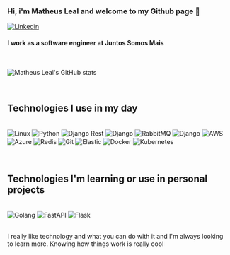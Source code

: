 ### Hi, i'm Matheus Leal and welcome to my Github page 🤘

[![Linkedin](https://img.shields.io/badge/LinkedIn-0077B5?style=for-the-badge&logo=linkedin&logoColor=white)](https://www.linkedin.com/in/matheus-leal-4b5362193/)


#### I work as a software engineer at Juntos Somos Mais
</br>

![Matheus Leal's GitHub stats](https://github-readme-stats.vercel.app/api?username=MatheusLeall&show_icons=true&theme=dark)

</br>

## Technologies I use in my day
<div style="display: inline_block"></br>
    <img align="center" alt="Linux" src="https://img.shields.io/badge/Linux-FCC624?style=for-the-badge&logo=linux&logoColor=black">
    <img align="center" alt="Python" src="https://img.shields.io/badge/Python-14354C?style=for-the-badge&logo=python&logoColor=white">
    <img align="center" alt="Django Rest" src="https://img.shields.io/badge/DJANGO-REST-ff1709?style=for-the-badge&logo=django&logoColor=white&color=ff1709&labelColor=gray">
    <img align="center" alt="Django" src="https://img.shields.io/badge/Django-092E20?style=for-the-badge&logo=django&logoColor=white">
    <img align="center" alt="RabbitMQ" src="https://img.shields.io/badge/Rabbitmq-FF6600?style=for-the-badge&logo=rabbitmq&logoColor=white">
    <img align="center" alt="Django" src="https://img.shields.io/badge/PostgreSQL-316192?style=for-the-badge&logo=postgresql&logoColor=white">
    <img align="center" alt="AWS" src="https://img.shields.io/badge/Amazon_AWS-FF9900?style=for-the-badge&logo=amazonaws&logoColor=white">
    <img align="center" alt="Azure" src="https://img.shields.io/badge/azure-%230072C6.svg?style=for-the-badge&logo=microsoftazure&logoColor=white">
    <img align="center" alt="Redis" src="https://img.shields.io/badge/redis-%23DD0031.svg?&style=for-the-badge&logo=redis&logoColor=white">
    <img align="center" alt="Git" src="https://img.shields.io/badge/GIT-E44C30?style=for-the-badge&logo=git&logoColor=white">
    <img align="center" alt="Elastic" src="https://img.shields.io/badge/Elastic_Search-005571?style=for-the-badge&logo=elasticsearch&logoColor=white">
    <img align="center" alt="Docker" src="https://img.shields.io/badge/docker-%230db7ed.svg?style=for-the-badge&logo=docker&logoColor=white">
    <img align="center" alt="Kubernetes" src="https://img.shields.io/badge/kubernetes-%23326ce5.svg?style=for-the-badge&logo=kubernetes&logoColor=white">
</div></br>
</br>

## Technologies I'm learning or use in personal projects

<div style="display: inline_block"></br>
    <img align="center" alt="Golang" src="https://img.shields.io/badge/go-%2300ADD8.svg?style=for-the-badge&logo=go&logoColor=white">
    <img align="center" alt="FastAPI" src="https://img.shields.io/badge/FastAPI-005571?style=for-the-badge&logo=fastapi">
    <img align="center" alt="Flask" src="https://img.shields.io/badge/flask-%23000.svg?style=for-the-badge&logo=flask&logoColor=white">
</div></br>

I really like technology and what you can do with it and I'm always looking to learn more. Knowing how things work is really cool
